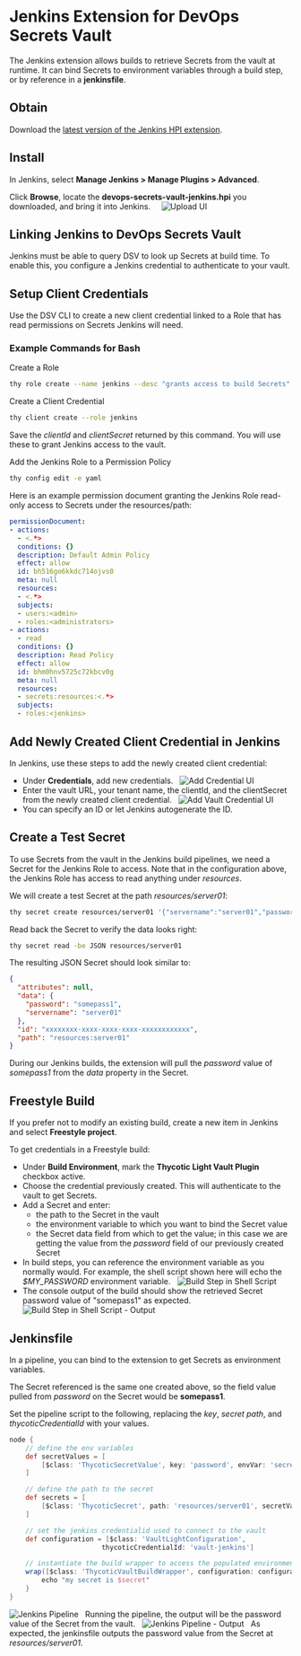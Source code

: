 ﻿[title]: # (Jenkins)
[tags]: # (DevOps Secrets Vault,DSV,)
[priority]: # (100000)

# Jenkins Extension for DevOps Secrets Vault 

The Jenkins extension allows builds to retrieve Secrets from the vault at runtime. It can bind Secrets to environment variables through a build step, or by reference in a **jenkinsfile**.

## Obtain

Download the [latest version of the Jenkins HPI extension](https://dsv.thycotic.com/downloads/jenkins/devops-secrets-vault-jenkins.hpi).

## Install

In Jenkins, select **Manage Jenkins > Manage Plugins > Advanced**.

Click **Browse**, locate the **devops-secrets-vault-jenkins.hpi** you downloaded, and bring it into Jenkins.
 
 
![Upload UI](./images/jenkins-upload.png "Upload UI")
 
 
## Linking Jenkins to DevOps Secrets Vault

Jenkins must be able to query DSV to look up Secrets at build time. To enable this,  you configure a Jenkins credential to authenticate to your vault.

## Setup Client Credentials

Use the DSV CLI to create a new client credential linked to a Role that has read permissions on Secrets Jenkins will need. 

### Example Commands for Bash

Create a Role  

```BASH
thy role create --name jenkins --desc "grants access to build Secrets"
```
Create a Client Credential

```BASH
thy client create --role jenkins
```
Save the *clientId* and *clientSecret* returned by this command. You will use these to grant Jenkins access to the vault.

Add the Jenkins Role to a Permission Policy  

```BASH
thy config edit -e yaml
```
Here is an example permission document granting the Jenkins Role read-only access to Secrets under the resources/path:

```yaml
permissionDocument:
- actions:
  - <.*>
  conditions: {}
  description: Default Admin Policy
  effect: allow
  id: bh516go6kkdc714ojvs0
  meta: null
  resources:
  - <.*>
  subjects:
  - users:<admin>
  - roles:<administrators>
- actions:
  - read
  conditions: {}
  description: Read Policy
  effect: allow
  id: bhm0hnv5725c72kbcv0g
  meta: null
  resources:
  - secrets:resources:<.*>
  subjects:
  - roles:<jenkins>
```

## Add Newly Created Client Credential in Jenkins

In Jenkins, use these steps to add the newly created client credential:

* Under **Credentials**, add new credentials.
 
![Add Credential UI](./images/jenkins-add-credential.png "Add Credential UI")
 
* Enter the vault URL, your tenant name, the clientId, and the clientSecret from the newly created client credential.
 
![Add Vault Credential UI](./images/jenkins-add-vault-credential.png "Add Vault Credential UI")
 
* You can specify an ID or let Jenkins autogenerate the ID.

## Create a Test Secret

To use Secrets from the vault in the Jenkins build pipelines, we need a Secret for the Jenkins Role to access. Note that in the configuration above, the Jenkins Role has access to read anything under *resources*. 

We will create a test Secret at the path *resources/server01*:

```BASH
thy secret create resources/server01 '{"servername":"server01","password":"somepass1"}'
```
Read back the Secret to verify the data looks right:

```BASH
thy secret read -be JSON resources/server01
```
The resulting JSON Secret should look similar to:

```json
{
  "attributes": null,
  "data": {
    "password": "somepass1",
    "servername": "server01"
  },
  "id": "xxxxxxxx-xxxx-xxxx-xxxx-xxxxxxxxxxxx",
  "path": "resources:server01"
}
```

During our Jenkins builds, the extension will pull the *password* value of *somepass1* from the *data* property in the Secret.

## Freestyle Build

If you prefer not to modify an existing build, create a new item in Jenkins and select **Freestyle project**.

To get credentials in a Freestyle build:

* Under **Build Environment**, mark the **Thycotic Light Vault Plugin** checkbox active.
* Choose the credential previously created. This will authenticate to the vault to get Secrets.
* Add a Secret and enter:
  * the path to the Secret in the vault
  * the environment variable to which you want to bind the Secret value
  * the Secret data field from which to get the value; in this case we are getting the value from the *password* field of our previously created Secret
* In build steps, you can reference the environment variable as you normally would. For example, the shell script shown here will echo the *$MY_PASSWORD* environment variable.
 
![Build Step in Shell Script](./images/jenkins-build-step.png "Build Step in Shell Script")
 
* The console output of the build should show the retrieved Secret password value of "somepass1" as expected.
 
![Build Step in Shell Script - Output](./images/jenkins-build-output.png "Build Step in Shell Script - Output")
 
## Jenkinsfile

In a pipeline, you can bind to the extension to get Secrets as environment variables.

The Secret referenced is the same one created above, so the field value pulled from *password* on the Secret would be **somepass1**. 

Set the pipeline script to the following, replacing the *key*, *secret path*, and *thycoticCredentialId* with your values.

```groovy
node {
    // define the env variables
    def secretValues = [
        [$class: 'ThycoticSecretValue', key: 'password', envVar: 'secret']
    ]

    // define the path to the secret
    def secrets = [
        [$class: 'ThycoticSecret', path: 'resources/server01', secretValues: secretValues]
    ]

    // set the jenkins credentialid used to connect to the vault
    def configuration = [$class: 'VaultLightConfiguration',
                       thycoticCredentialId: 'vault-jenkins']

    // instantiate the build wrapper to access the populated environment variables
    wrap([$class: 'ThycoticVaultBuildWrapper', configuration: configuration, thycoticVaultSecrets: secrets]) {
        echo "my secret is $secret"
    }
}
```

![Jenkins Pipeline](./images/jenkins-pipeline.png "Jenkins Pipeline")
 
Running the pipeline, the output will be the password value of the Secret from the vault.
 
![Jenkins Pipeline - Output](./images/jenkins-pipeline-output.png "Jenkins Pipeline - Output")
 
As expected, the jenkinsfile outputs the password value from the Secret at *resources/server01*.


